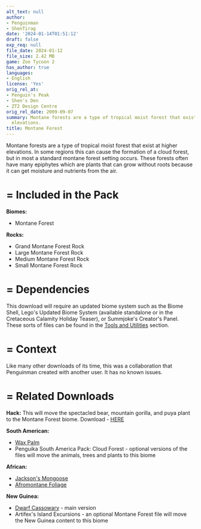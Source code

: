 ```yaml
---
alt_text: null
author:
- Penguinman
- ShenTirag
date: '2024-01-14T01:51:12'
draft: false
exp_req: null
file_date: 2024-01-12
file_size: 2.42 MB
game: Zoo Tycoon 2
has_author: true
languages:
- English
license: 'Yes'
orig_rel_at:
- Penguin's Peak
- Shen's Den
- ZT2 Design Centre
orig_rel_date: 2009-09-07
summary: Montane forests are a type of tropical moist forest that exist at higher
  elevations.
title: Montane Forest
---
```

Montane forests are a type of tropical moist forest that exist at higher elevations. In some regions this can cause the formation of a cloud forest, but in most a standard montane forest setting occurs. These forests often have many epiphytes which are plants that can grow without roots because it can get moisture and nutrients from the air.

=
Included in the Pack
=

**Biomes:**
- Montane Forest

**Rocks:**
- Grand Montane Forest Rock
- Large Montane Forest Rock
- Medium Montane Forest Rock
- Small Montane Forest Rock

=
Dependencies
=

This download will require an updated biome system such as the Biome Shell, Lego's Updated Biome System (available standalone or in the Cretaceous Calamity Holiday Teaser), or Summjoke's Creator's Panel. These sorts of files can be found in the [Tools and Utilities](<https://www.zooberry.org/mods/zt2/tools-utilities/>) section.

=
Context
=

Like many other downloads of its time, this was a collaboration that Penguinman created with another user. It has no known issues.

=
Related Downloads
=

**Hack:**
This will move the spectacled bear, mountain gorilla, and puya plant to the Montane Forest biome.
Download - [HERE](<https://www.zooberry.org/mods/zt2/hacks/montane-forest-hack/>)

**South American:**
- [Wax Palm](<https://www.zooberry.org/mods/zt2/objects/foliage/wax-palm/>)
- Penguika South America Pack: Cloud Forest - optional versions of the files will move the animals, trees and plants to this biome

**African:**
- [Jackson's Mongoose](<https://www.zooberry.org/mods/zt2/animals/living/jacksons-mongoose/>)
- [Afromontane Foliage](<https://www.zooberry.org/mods/zt2/objects/foliage/afromontane-foliage/>)

**New Guinea:**
- [Dwarf Cassowary](<https://www.zooberry.org/mods/zt2/animals/living/dwarf-cassowary/>) - main version
- Artifex's Island Excursions - an optional Montane Forest file will move the New Guinea content to this biome